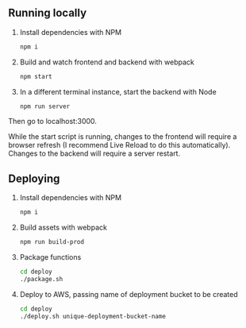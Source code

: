 ## Running locally

1. Install dependencies with NPM
    ```bash
    npm i
    ```

1. Build and watch frontend and backend with webpack
    ```bash
    npm start
    ```

1. In a different terminal instance, start the backend with Node
    ```bash
    npm run server
    ```

Then go to localhost:3000.

While the start script is running, changes to the frontend will require a browser refresh (I recommend Live Reload to do this automatically). Changes to the backend will require a server restart.

## Deploying

1. Install dependencies with NPM
    ```bash
    npm i
    ```

1. Build assets with webpack
    ```bash
    npm run build-prod
    ```

1. Package functions
    ```bash
    cd deploy
    ./package.sh
    ```

1. Deploy to AWS, passing name of deployment bucket to be created
    ```bash
    cd deploy
    ./deploy.sh unique-deployment-bucket-name
    ```